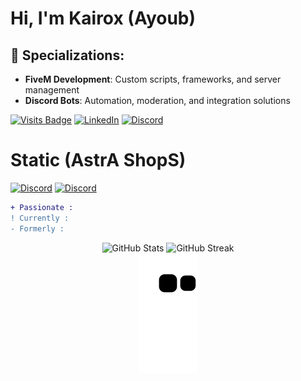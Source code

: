 # Hi, I'm Kairox (Ayoub)

## 🚀 Specializations:
- **FiveM Development**: Custom scripts, frameworks, and server management
- **Discord Bots**: Automation, moderation, and integration solutions

[![Visits Badge](https://komarev.com/ghpvc/?username=Ayoubhm213&label=Profile%20Views&color=0e75b6&style=flat)](https://github.com/Ayoubhm213)
[![LinkedIn](https://img.shields.io/badge/LinkedIn-Connect-blue?logo=linkedin)](https://linkedin.com/in/yourprofile)
[![Discord](https://img.shields.io/discord/your-server-id?label=Join%20My%20Discord&logo=discord&logoColor=white&color=5865F2)](https://discord.gg/9QYPbCbusr)
# Static (AstrA ShopS)
[![Discord](https://img.shields.io/badge/Discord-Join%20Server-5865F2?logo=discord&logoColor=white)](https://discord.gg/9QYPbCbusr)
[![Discord](https://img.shields.io/badge/dynamic/json?url=https://discordapp.com/api/guilds/891434435701006438/widget.json&query=presence_count&label=Online%20Now&color=5865F2&logo=discord)](https://discord.gg/9QYPbCbusr)
```diff
+ Passionate :
! Currently :
- Formerly : 
```
<div align="center">
  <img src="https://github-readme-stats.vercel.app/api?username=Ayoubhm213&show_icons=true&theme=radical" alt="GitHub Stats" />
  <img src="https://github-readme-streak-stats.herokuapp.com/?user=Ayoubhm213&theme=radical" alt="GitHub Streak" />
</div>

<div align="center">
  <img src="https://raw.githubusercontent.com/rafaballerini/rafaballerini/output/github-contribution-grid-snake.svg" alt="GitHub Contribution Grid Snake Animation" />
</div>

